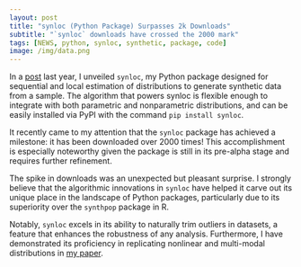```yaml
---
layout: post
title: "synloc (Python Package) Surpasses 2k Downloads"
subtitle: "`synloc` downloads have crossed the 2000 mark"
tags: [NEWS, python, synloc, synthetic, package, code]
image: /img/data.png
---
```


In a [post](https://alfurka.github.io/2022-10-04-generate-synthetic-data-with-nearest-neighbor-algorithm/) last year, I unveiled `synloc`, my Python package designed for sequential and local estimation of distributions to generate synthetic data from a sample. The algorithm that powers synloc is flexible enough to integrate with both parametric and nonparametric distributions, and can be easily installed via PyPI with the command `pip install synloc`.

It recently came to my attention that the `synloc` package has achieved a milestone: it has been downloaded over 2000 times! This accomplishment is especially noteworthy given the package is still in its pre-alpha stage and requires further refinement. 

The spike in downloads was an unexpected but pleasant surprise. I strongly believe that the algorithmic innovations in `synloc` have helped it carve out its unique place in the landscape of Python packages, particularly due to its superiority over the `synthpop` package in R. 

Notably, `synloc` excels in its ability to naturally trim outliers in datasets, a feature that enhances the robustness of any analysis. Furthermore, I have demonstrated its proficiency in replicating nonlinear and multi-modal distributions in [my paper](https://arxiv.org/abs/2210.00884).
